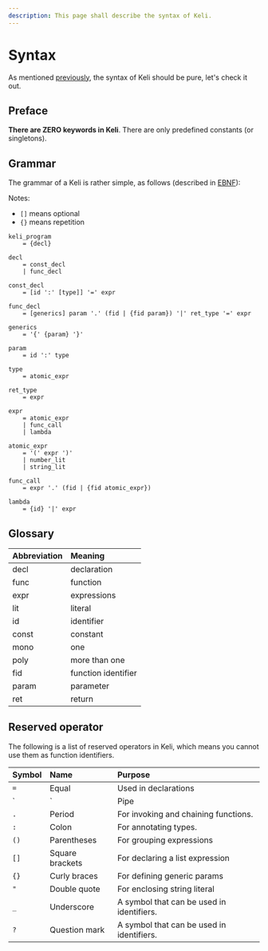 ```yaml
---
description: This page shall describe the syntax of Keli.
---
```


# Syntax

As mentioned [previously](./), the syntax of Keli should be pure, let's check it out.

## **Preface**

**There are ZERO keywords in Keli**. There are only predefined constants \(or singletons\). 

## Grammar

The grammar of a Keli is rather simple, as follows \(described in [EBNF](https://en.wikipedia.org/wiki/Extended_Backus%E2%80%93Naur_form)\):

Notes: 

* `[]` means optional
* `{}` means repetition

```text
keli_program 
    = {decl}

decl 
    = const_decl 
    | func_decl
    
const_decl 
    = [id ':' [type]] '=' expr

func_decl 
    = [generics] param '.' (fid | {fid param}) '|' ret_type '=' expr

generics
    = '{' {param} '}'

param
    = id ':' type

type 
    = atomic_expr

ret_type
    = expr

expr
    = atomic_expr
    | func_call
    | lambda

atomic_expr
    = '(' expr ')'
    | number_lit
    | string_lit
    
func_call
    = expr '.' (fid | {fid atomic_expr})

lambda
    = {id} '|' expr 
```

## Glossary

| Abbreviation | Meaning |
| :--- | :--- |
| decl | declaration |
| func | function |
| expr | expressions |
| lit | literal |
| id | identifier |
| const | constant |
| mono | one  |
| poly | more than one  |
| fid | function identifier |
| param | parameter |
| ret | return |



## Reserved operator

The following is a list of reserved operators in Keli, which means you cannot use them as function identifiers.

| Symbol | Name | Purpose |
| :--- | :--- | :--- |
| `=` | Equal | Used in declarations |
| `|` | Pipe | As the placeholder for function return types and lambdas. |
| `.` | Period | For invoking and chaining functions. |
| `:` | Colon | For annotating types. |
| `()` | Parentheses | For grouping expressions |
| `[]` | Square brackets | For declaring a list expression |
| `{}` | Curly braces | For defining generic params |
| `"` | Double quote | For enclosing string literal |
| `_` | Underscore | A symbol that can be used in identifiers. |
| `?` | Question mark | A symbol that can be used in identifiers. |




